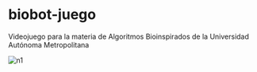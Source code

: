 # biobot-juego
Videojuego para la materia de Algoritmos Bioinspirados de la Universidad Autónoma Metropolitana

![n1](https://user-images.githubusercontent.com/87211165/170186792-f6ac568f-b214-4a93-b89f-0b95e88c5f22.png)
